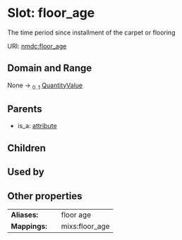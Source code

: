 
# Slot: floor_age


The time period since installment of the carpet or flooring

URI: [nmdc:floor_age](https://microbiomedata/meta/floor_age)


## Domain and Range

None &#8594;  <sub>0..1</sub> [QuantityValue](QuantityValue.md)

## Parents

 *  is_a: [attribute](attribute.md)

## Children


## Used by


## Other properties

|  |  |  |
| --- | --- | --- |
| **Aliases:** | | floor age |
| **Mappings:** | | mixs:floor_age |

